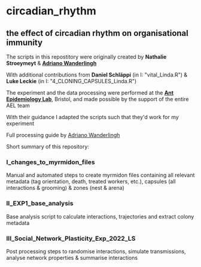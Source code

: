 # circadian_rhythm
## the effect of circadian rhythm on organisational immunity

The scripts in this repostitory were originally created by **Nathalie Stroeymeyt** & [**Adriano Wanderlingh**](https://github.com/AdrianoWanderlingh/Ant_Tracking)

With additional contributions from **Daniel Schläppi** (in I: "vital_Linda.R") & **Luke Leckie** (in I: "4_CLONING_CAPSULES_Linda.R")

The experiment and the data processing were performed at the [**Ant Epidemiology Lab**](https://stroeymeyt-lab.co.uk/), Bristol, and made possible by the support of the entire AEL team

With their guidance I adapted the scripts such that they'd work for my experiment

Full processing guide by [Adriano Wanderlingh](https://github.com/AdrianoWanderlingh/Ant_Tracking/tree/main/Scripts)


Short summary of this repository:
### I_changes_to_myrmidon_files
Manual and automated steps to create myrmidon files containing all relevant metadata (tag orientation, death, treated workers, etc.), capsules (all interactions & grooming) & zones (nest & arena)

### II_EXP1_base_analysis
Base analysis script to calculate interactions, trajectories and extract colony metadata

### III_Social_Network_Plasticity_Exp_2022_LS
Post processing steps to randomise interactions, simulate transmissions, analyse network properties & summarise interactions
